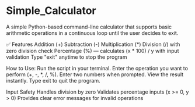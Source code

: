 # Simple_Calculator
A simple Python-based command-line calculator that supports basic arithmetic operations in a continuous loop until the user decides to exit.

✅ Features
Addition (+)
Subtraction (-)
Multiplication (*)
Division (/) with zero division check
Percentage (%) — calculates (x * 100) / y with input validation
Type "exit" anytime to stop the program

How to Use:
Run the script in your terminal.
Enter the operation you want to perform (+, -, *, /, %).
Enter two numbers when prompted.
View the result instantly.
Type exit to quit the program.

Input Safety
Handles division by zero
Validates percentage inputs (x >= 0, y > 0)
Provides clear error messages for invalid operations
